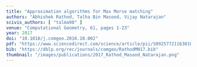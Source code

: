 ```yaml
---
title: "Approximation algorithms for Max Morse matching"
authors: "Abhishek Rathod, Talha Bin Masood, Vijay Natarajan"
scivis_authors: [ "talma90" ]
venue: "Computational Geometry, 61, pages 1-23"
year: 2017
doi: "10.1016/j.comgeo.2016.10.002"
pdf: "https://www.sciencedirect.com/science/article/pii/S0925772116301006/pdf"
bib: "https://dblp.org/rec/journals/comgeo/RathodMN17.bib"
thumbnail: "/images/publications/2017_Rathod_Masood_Natarajan.png"
---
```

